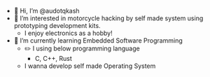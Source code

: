 - 👋 Hi, I’m @audotqkash
- 👀 I’m interested in motorcycle hacking by self made system using prototyping development kits.
  - I enjoy electronics as a hobby!
- 🌱 I’m currently learning Embedded Software Programming
  - :pencil2: I using below programming language
    - C, C++, Rust
  - I wanna develop self made Operating System
